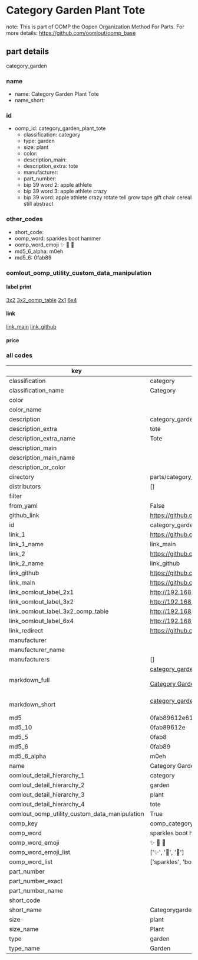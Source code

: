 # Category Garden Plant Tote  

note: This is part of OOMP the Oopen Organization Method For Parts. For more details: https://github.com/oomlout/oomp_base

##  part details
  



category_garden



### name
* name: Category Garden Plant Tote
* name_short: 
### id
* oomp_id: category_garden_plant_tote
  * classification: category
  * type: garden
  * size: plant
  * color: 
  * description_main: 
  * description_extra: tote
  * manufacturer: 
  * part_number: 
  * bip 39 word 2: apple athlete
  * bip 39 word 3: apple athlete crazy
  * bip 39 word: apple athlete crazy rotate tell grow tape gift chair cereal still abstract

### other_codes
* short_code: 
* oomp_word: sparkles boot hammer
* oomp_word_emoji :sparkles: :boot: :hammer:
* md5_6_alpha: m0eh
* md5_6: 0fab89






### oomlout_oomp_utility_custom_data_manipulation
#### label print
[3x2](http://192.168.1.245:1112/?label=oomp%20m0eh)
[3x2_oomp_table](http://192.168.1.108:1112/?label=oomp%20m0eh)
[2x1](http://192.168.1.242:1112/?label=oomp%20m0eh)
[6x4](http://192.168.1.55:1112/?label=oomp%20m0eh)    

#### link

[link_main](https://github.com/oomlout/oomlout_oomp_version_1_messy/tree/main/parts/category_garden_plant_tote) [link_github](https://github.com/oomlout/oomlout_oomp_version_1_messy/tree/main/parts/category_garden_plant_tote)                             

#### price







### all codes 
| key | value |  
| --- | --- |  
| classification | category |  
| classification_name | Category |  
| color |  |  
| color_name |  |  
| description | category_garden |  
| description_extra | tote |  
| description_extra_name | Tote |  
| description_main |  |  
| description_main_name |  |  
| description_or_color |   |  
| directory | parts/category_garden_plant_tote |  
| distributors | [] |  
| filter |  |  
| from_yaml | False |  
| github_link | https://github.com/oomlout/oomlout_oomp_part_src/tree/main/parts/category_garden_plant_tote |  
| id | category_garden_plant_tote |  
| link_1 | https://github.com/oomlout/oomlout_oomp_version_1_messy/tree/main/parts/category_garden_plant_tote |  
| link_1_name | link_main |  
| link_2 | https://github.com/oomlout/oomlout_oomp_version_1_messy/tree/main/parts/category_garden_plant_tote |  
| link_2_name | link_github |  
| link_github | https://github.com/oomlout/oomlout_oomp_version_1_messy/tree/main/parts/category_garden_plant_tote |  
| link_main | https://github.com/oomlout/oomlout_oomp_version_1_messy/tree/main/parts/category_garden_plant_tote |  
| link_oomlout_label_2x1 | http://192.168.1.242:1112/?label=oomp%20m0eh |  
| link_oomlout_label_3x2 | http://192.168.1.245:1112/?label=oomp%20m0eh |  
| link_oomlout_label_3x2_oomp_table | http://192.168.1.108:1112/?label=oomp%20m0eh |  
| link_oomlout_label_6x4 | http://192.168.1.55:1112/?label=oomp%20m0eh |  
| link_redirect | https://github.com/oomlout/oomlout_oomp_version_1_messy/tree/main/parts/category_garden_plant_tote |  
| manufacturer |  |  
| manufacturer_name |  |  
| manufacturers | [] |  
| markdown_full | [category_garden_plant_tote](none)<br>[](none)<br>[Category Garden Plant Tote](none)<br><br> |  
| markdown_short | [category_garden_plant_tote](none)<br><br> |  
| md5 | 0fab89612e61dbb99c6f6bc265838855 |  
| md5_10 | 0fab89612e |  
| md5_5 | 0fab8 |  
| md5_6 | 0fab89 |  
| md5_6_alpha | m0eh |  
| name | Category Garden Plant Tote |  
| oomlout_detail_hierarchy_1 | category |  
| oomlout_detail_hierarchy_2 | garden |  
| oomlout_detail_hierarchy_3 | plant |  
| oomlout_detail_hierarchy_4 | tote |  
| oomlout_oomp_utility_custom_data_manipulation | True |  
| oomp_key | oomp_category_garden_plant_tote |  
| oomp_word | sparkles boot hammer |  
| oomp_word_emoji | :sparkles: :boot: :hammer: |  
| oomp_word_emoji_list | [':sparkles:', ':boot:', ':hammer:'] |  
| oomp_word_list | ['sparkles', 'boot', 'hammer'] |  
| part_number |  |  
| part_number_exact |  |  
| part_number_name |  |  
| short_code |  |  
| short_name | Categorygarden |  
| size | plant |  
| size_name | Plant |  
| type | garden |  
| type_name | Garden |  
